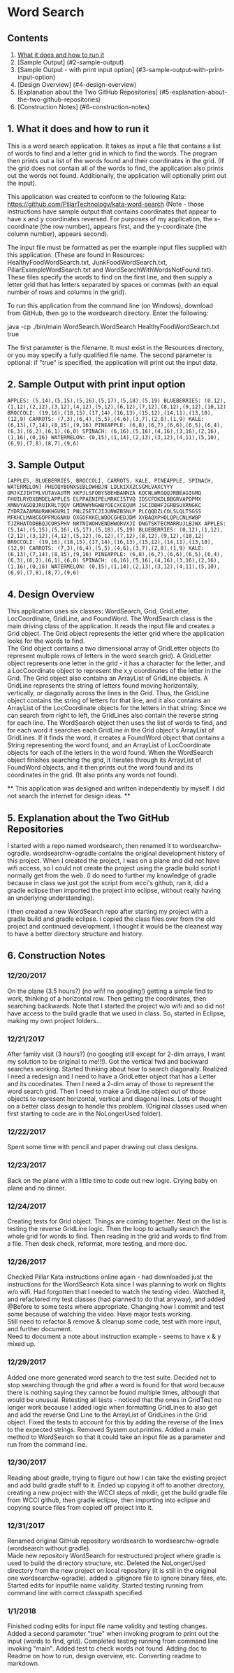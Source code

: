 # Word Search

## Contents
1.  [What it does and how to run it](#1-what-it-does-and-how-to-run-it)
2.  [Sample Output]
	(#2-sample-output)
3.  [Sample Output - with print input option] 
	(#3-sample-output-with-print-input-option)
4.  [Design Overview]
	(#4-design-overview)
5.  [Explanation about the Two GitHub Repositories]
	(#5-explanation-about-the-two-github-repositories)
6.  [Construction Notes]
	(#6-construction-notes)

## 1. What it does and how to run it
This is a word search application.  It takes as input a file that contains a list of words
to find and a letter grid in which to find the words. The program then prints out a list of the words found and their coordinates in the grid.  (If the grid does not contain all of the words to find, the application also prints out the words not found.  Additionally, the application will optionally print out the input).

This application was created to conform to the following Kata: 
https://github.com/PillarTechnology/kata-word-search
(Note - those instructions have sample output that contains coordinates that appear to have
x and y coordinates reversed.  For purposes of my application, the x-coordinate (the row number), appears first, and the y-coordinate (the column number), appears second). 

The input file must be formatted as per the example input files supplied with this application.
(These are found in Resources:  HealthyFoodWordSearch.txt, JunkFoodWordSearch.txt, PillarExampleWordSearch.txt and WordSearchWithWordsNotFound.txt).
These files specify the words to find on the first line, and then supply a letter grid that has letters separated by spaces or commas (with an equal number of rows and columns in the grid).

To run this application from the command line (on Windows), download from GitHub, then go to the wordsearch directory.  Enter the following:

java -cp ./bin/main WordSearch.WordSearch HealthyFoodWordSearch.txt true

The first parameter is the filename.  It must exist in the Resources directory, or you may specify a fully qualified file name.   The second parameter is optional: if "true" is specified, the application will print out the input data.


## 2. Sample Output with print input option

`
APPLES: (5,14),(5,15),(5,16),(5,17),(5,18),(5,19)
BLUEBERRIES: (0,12),(1,12),(2,12),(3,12),(4,12),(5,12),(6,12),(7,12),(8,12),(9,12),(10,12)
BROCCOLI: (19,16),(18,15),(17,14),(16,13),(15,12),(14,11),(13,10),(12,9)
CARROTS: (7,3),(6,4),(5,5),(4,6),(3,7),(2,8),(1,9)
KALE: (6,13),(7,14),(8,15),(9,16)
PINEAPPLE: (6,8),(6,7),(6,6),(6,5),(6,4),(6,3),(6,2),(6,1),(6,0)
SPINACH: (6,16),(5,16),(4,16),(3,16),(2,16),(1,16),(0,16)
WATERMELON: (0,15),(1,14),(2,13),(3,12),(4,11),(5,10),(6,9),(7,8),(8,7),(9,6)
`


## 3. Sample Output

`
[APPLES, BLUEBERRIES, BROCCOLI, CARROTS, KALE, PINEAPPLE, SPINACH, WATERMELON]
PHEOQYBUNXSEBLDWHBJN
LDLKIXXZCSGMLVAXCYYY
OMJXZJIHTMLVUTAVAUTM
XKPJLSFOBYSBEHBANNZA
KQCNLWRGQQJRBEAGIGMQ
FHUILRYDXBMDELAPPLES
ELPPAENIPELMRKCISTVQ
IDSCFDKDLBBGRVAPDPMX
XMNVYAGOBJRUIKRLTQQV
GMDNWYNGWBYOECXCEQUM
JSCIDBHFIGRBSUXRNGKC
ZYDRZAZAMAURWKHGURLI
PNLZSETCJIJUNWZBSNLP
PLCQQDZLCOLSLQLTSGSS
MFKHCLMAHCGOPFMUGNXU
OXGOFKKELWDDCGHEDJDM
XYBAQXPHOLQPLCNLKWBP
TJZRHATODBBQJCORSPHV
NRTNIWOHVENDHWORVXJI
DNGTSKTECMARRUJLBJWX
APPLES: (5,14),(5,15),(5,16),(5,17),(5,18),(5,19)
BLUEBERRIES: (0,12),(1,12),(2,12),(3,12),(4,12),(5,12),(6,12),(7,12),(8,12),(9,12),(10,12)
BROCCOLI: (19,16),(18,15),(17,14),(16,13),(15,12),(14,11),(13,10),(12,9)
CARROTS: (7,3),(6,4),(5,5),(4,6),(3,7),(2,8),(1,9)
KALE: (6,13),(7,14),(8,15),(9,16)
PINEAPPLE: (6,8),(6,7),(6,6),(6,5),(6,4),(6,3),(6,2),(6,1),(6,0)
SPINACH: (6,16),(5,16),(4,16),(3,16),(2,16),(1,16),(0,16)
WATERMELON: (0,15),(1,14),(2,13),(3,12),(4,11),(5,10),(6,9),(7,8),(8,7),(9,6)
`

## 4. Design Overview

This application uses six classes:
WordSearch, Grid, GridLetter, LocCoordinate, GridLine, and FoundWord.
The WordSearch class is the main driving class of the application.  It reads the input file and creates a Grid object.  The Grid object represents the letter grid where the application looks for the words to find.  
The Grid object contains a two dimensional array of GridLetter objects (to represent multiple rows of letters in the word search grid).  A GridLetter object represents one letter in the grid - it has a character for the letter, and a LocCoordinate object to represent the x,y coordinates of the letter in the Grid.
The Grid object also contains an ArrayList of GridLine objects.  A GridLine represents the string of letters found moving horizontally, vertically, or diagonally across the lines in the Grid.  Thus, the GridLine object contains the string of letters for that line, and it also contains an ArrayList of the LocCoordinate objects for the letters in that string.  Since we can search from right to left, the GridLines also contain the reverse string for each line.
The WordSearch object then uses the list of words to find, and for each word it searches each GridLine in the Grid object's ArrayList of GridLines.  If it finds the word, it creates a FoundWord object that contains a String representing the word found, and an ArrayList of LocCoordinate objects for each of the letters in the word found.
When the WordSearch object finishes searching the grid, it iterates through its ArrayList of FoundWord objects, and it then prints out the word found and its coordinates in the grid.  (It also prints any words not found).  

** This application was designed and written independently by myself.  I did not search the internet for design ideas. **


## 5. Explanation about the Two GitHub Repositories
I started with a repo named wordsearch, then renamed it to wordsearchw-ogradle.   wordsearchw-ogradle contains the original development history of this project.  When I created the project, I was on a plane and did not have wifi access, so I could not create the project using the gradle build script I normally get from the web.   (I do need to further my knowledge of gradle because in class we just got the script from wcci's github, ran it, did a gradle eclipse then imported the project into eclipse, without really having an underlying understanding). 

I then created a new WordSearch repo after starting my project with a gradle build and gradle eclipse.  I copied the class files over from the old project and continued development.   I thought it would be the cleanest way to have a better directory structure and history.

 
## 6. Construction Notes

### 12/20/2017
On the plane (3.5 hours?) (no wifi! no googling!) getting a simple find to work, thinking of a horizontal row.  Then getting the coordinates, then searching backwards.  Note that I started the project w/o wifi and so did not have access to the build gradle that we used in class.  So, started in Eclipse, making my own project folders...  


### 12/21/2017
After family visit (3 hours?) (no googling still except for 2-dim arrays, I want my solution to be original to me!!!).
Got the vertical fwd and backward searches working.  Started thinking about how
to search diagonally.  Realized I need a redesign and I need to have a GridLetter object
that has a Letter and its coordinates.  Then I need a 2-dim array of those to 
represent the word search grid.  Then I need to make a GridLine object out of those 
objects to represent horizontal, vertical and diagonal lines.  Lots of thought on a better
class design to handle this problem.
(Original classes used when first starting to code are in the NoLongerUsed folder).


### 12/22/2017
Spent some time with pencil and paper drawing out class designs.


### 12/23/2017
Back on the plane with a little time to code out new logic. Crying baby on plane and no dinner.


### 12/24/2017
Creating tests for Grid object.  Things are coming together. Next on the list is testing the reverse GridLine logic.  Then the loop to actually search the whole
grid for words to find.  Then reading in the grid and words to find from a file.  Then
desk check, reformat, more testing, and more doc.
 
  
### 12/26/2017
Checked Pillar Kata instructions online again - had downloaded just the instructions for the WordSearch Kata since I was planning to work on flights w/o wifi.  Had forgotten that I needed to watch the testing video.  Watched it, and refactored my test classes (had planned to do that anyway), and added @Before to some tests where appropriate.  Changing how I commit and test some because of watching the video.  Have major tests working.   
Still need to refactor & remove & cleanup some code, test with more input, and further 
document.  
Need to document a note about instruction example - seems to have x & y mixed up.


### 12/29/2017
Added one more generated word search to the test suite.  Decided not to stop searching through the grid after a word is found for that word because there is nothing saying they cannot be found multiple times, although that would be unusual.
Retesting all tests - noticed that the ones in GridTest no longer work because I added logic when formatting GridLines to also get and add the reverse Grid Line to the ArrayList of GridLines in the Grid object.
Fixed the tests to account for this by adding the reverse of the lines to the expected strings.
Removed System.out.printlns.  Added a main method to WordSearch so that it could take an input file as a parameter and run from the command line.


### 12/30/2017
Reading about gradle, trying to figure out how I can take the existing
project and add build gradle stuff to it.  Ended up copying it off to another
directory, creating a new project with the WCCI steps of mkdir, get the build gradle
file from WCCI github, then gradle eclipse, then importing into eclipse and copying
source files from copied off project into it.



### 12/31/2017
Renamed original GitHub repository wordsearch to wordsearchw-ogradle 
(wordsearch without gradle).   
Made new repository WordSearch for restructured project where gradle is
used to build the directory structure, etc.
Deleted the NoLongerUsed directory from the new project on local repository
(it is still in the original one wordsearchw-ogradle).
added a .gitignore file to ignore binary files, etc.
Started edits for inputfile name validity.
Started testing running from command line with correct classpath specified.


### 1/1/2018
Finished coding edits for input file name validity and testing changes.
Added a second parameter "true" when invoking program to print out the input (words to find, grid).  Completed testing running from command line invoking "main".   Added test to check words not found.  Adding doc to Readme on how to run, design overview, etc.
Converting readme to markdown.

